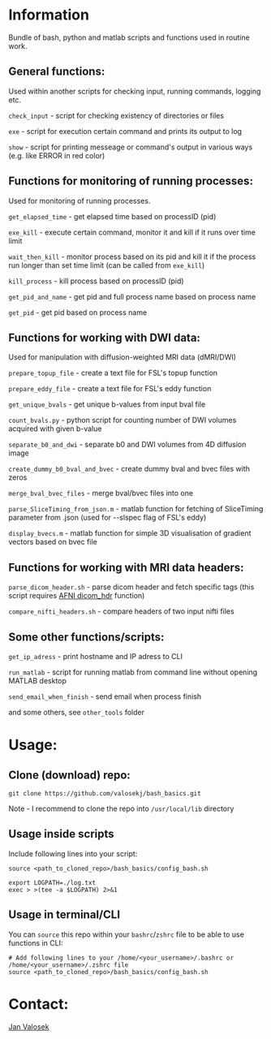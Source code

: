 # Information

Bundle of bash, python and matlab scripts and functions used in routine work.


## General functions:

Used within another scripts for checking input, running commands, logging etc.
 
 `check_input` - script for checking existency of directories or files
 
 `exe` - script for execution certain command and prints its output to log
 
 `show` - script for printing messeage or command's output in various ways (e.g. like ERROR in red color)
 
## Functions for monitoring of running processes:
 
Used for monitoring of running processes.
 
 `get_elapsed_time` - get elapsed time based on processID (pid)
 
 `exe_kill` - execute certain command, monitor it and kill if it runs over time limit
 
 `wait_then_kill` - monitor process based on its pid and kill it if the process run longer than set time limit (can be called from `exe_kill`)
 
 `kill_process` - kill process based on processID (pid)
 
 `get_pid_and_name` - get pid and full process name based on process name
 
 `get_pid` - get pid based on process name
 
## Functions for working with DWI data:

Used for manipulation with diffusion-weighted MRI data (dMRI/DWI)

 `prepare_topup_file` - create a text file for FSL's topup function
 
 `prepare_eddy_file` - create a text file for FSL's eddy function
 
 `get_unique_bvals` - get unique b-values from input bval file
 
 `count_bvals.py` - python script for counting number of DWI volumes acquired with given b-value
 
 `separate_b0_and_dwi` - separate b0 and DWI volumes from 4D diffusion image
 
 `create_dummy_b0_bval_and_bvec` - create dummy bval and bvec files with zeros
  
 `merge_bval_bvec_files` - merge bval/bvec files into one
  
 `parse_SliceTiming_from_json.m` - matlab function for fetching of SliceTiming parameter from .json (used for --slspec flag of FSL's eddy)
 
 `display_bvecs.m` - matlab function for simple 3D visualisation of gradient vectors based on bvec file
 
## Functions for working with MRI data headers:

 `parse_dicom_header.sh` - parse dicom header and fetch specific tags (this script requires [AFNI dicom_hdr](https://afni.nimh.nih.gov/pub/dist/doc/program_help/dicom_hdr.html) function)
 
 `compare_nifti_headers.sh` - compare headers of two input nifti files
    

## Some other functions/scripts:

 `get_ip_adress` - print hostname and IP adress to CLI
 
 `run_matlab` - script for running matlab from command line without opening MATLAB desktop
  
 `send_email_when_finish` - send email when process finish
 
 and some others, see `other_tools` folder

# Usage:

## Clone (download) repo:

```
git clone https://github.com/valosekj/bash_basics.git
```

Note - I recommend to clone the repo into `/usr/local/lib` directory

## Usage inside scripts

Include following lines into your script:

```
source <path_to_cloned_repo>/bash_basics/config_bash.sh

export LOGPATH=./log.txt
exec > >(tee -a $LOGPATH) 2>&1
```

## Usage in terminal/CLI

You can `source` this repo within your `bashrc`/`zshrc` file to be able to use functions in CLI:

```
# Add following lines to your /home/<your_username>/.bashrc or /home/<your_username>/.zshrc file
source <path_to_cloned_repo>/bash_basics/config_bash.sh
```

# Contact: 

[Jan Valosek](https://janvalosek.com)
